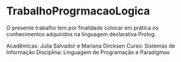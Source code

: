 # TrabalhoProgrmacaoLogica
O presente trabalho tem por finalidade colocar em prática os conhecimentos adquiridos na linguagem declarativa Prolog.
 
Acadêmicas: Julia Salvador e Mariana Dircksen
Curso: Sistemas de Informação
Disciplina: Linguagem de Programação e Paradigmas

